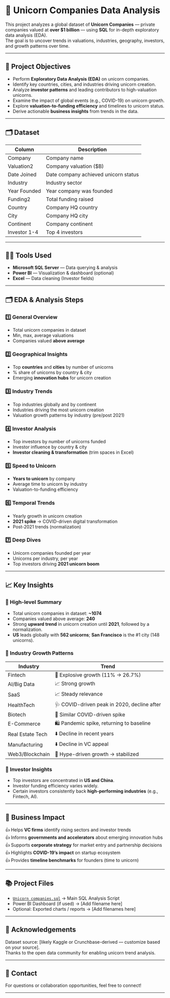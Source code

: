 
# 🦄 Unicorn Companies Data Analysis

This project analyzes a global dataset of **Unicorn Companies** — private companies valued at **over $1 billion** — using **SQL** for in-depth exploratory data analysis (EDA).  
The goal is to uncover trends in valuations, industries, geography, investors, and growth patterns over time.

---

## 📌 Project Objectives

- Perform **Exploratory Data Analysis (EDA)** on unicorn companies.
- Identify key countries, cities, and industries driving unicorn creation.
- Analyze **investor patterns** and leading contributors to high-valuation unicorns.
- Examine the impact of global events (e.g., COVID-19) on unicorn growth.
- Explore **valuation-to-funding efficiency** and timelines to unicorn status.
- Derive actionable **business insights** from trends in the data.

---

## 🗂 Dataset

| Column        | Description |
|---------------|-------------|
| Company       | Company name |
| Valuation2    | Company valuation ($B) |
| Date Joined   | Date company achieved unicorn status |
| Industry      | Industry sector |
| Year Founded  | Year company was founded |
| Funding2      | Total funding raised |
| Country       | Company HQ country |
| City          | Company HQ city |
| Continent     | Company continent |
| Investor 1-4  | Top 4 investors |

---

## 👨‍💻 Tools Used

- **Microsoft SQL Server** — Data querying & analysis
- **Power BI** — Visualization & dashboard (optional)
- **Excel** — Data cleaning (Investor fields)

---

## 🗂 EDA & Analysis Steps

### 1️⃣ General Overview

- Total unicorn companies in dataset
- Min, max, average valuations
- Companies valued **above average**

### 2️⃣ Geographical Insights

- Top **countries** and **cities** by number of unicorns
- % share of unicorns by country & city
- Emerging **innovation hubs** for unicorn creation

### 3️⃣ Industry Trends

- Top industries globally and by continent
- Industries driving the most unicorn creation
- Valuation growth patterns by industry (pre/post 2021)

### 4️⃣ Investor Analysis

- Top investors by number of unicorns funded
- Investor influence by country & city
- **Investor cleaning & transformation** (trim spaces in Excel)

### 5️⃣ Speed to Unicorn

- **Years to unicorn** by company
- Average time to unicorn by industry
- Valuation-to-funding efficiency

### 6️⃣ Temporal Trends

- Yearly growth in unicorn creation
- **2021 spike** → COVID-driven digital transformation
- Post-2021 trends (normalization)

### 7️⃣ Deep Dives

- Unicorn companies founded per year
- Unicorns per industry, per year
- Top investors driving **2021 unicorn boom**

---

## 📈 Key Insights

### 📌 High-level Summary

- Total unicorn companies in dataset: **~1074**
- Companies valued above average: **240**
- Strong **upward trend** in unicorn creation until **2021**, followed by a normalization.
- **US** leads globally with **562 unicorns**; **San Francisco** is the #1 city (148 unicorns).

### 📌 Industry Growth Patterns

| Industry         | Trend |
|------------------|-------|
| Fintech          | 🚀 Explosive growth (11% → 26.7%) |
| AI/Big Data      | 📈 Strong growth |
| SaaS             | 📈 Steady relevance |
| HealthTech       | 🩺 COVID-driven peak in 2020, decline after |
| Biotech          | 🧬 Similar COVID-driven spike |
| E-Commerce       | 🛍️ Pandemic spike, returning to baseline |
| Real Estate Tech | ⬇️ Decline in recent years |
| Manufacturing    | ⬇️ Decline in VC appeal |
| Web3/Blockchain  | 🚀 Hype-driven growth → stabilized |

### 📌 Investor Insights

- Top investors are concentrated in **US and China**.
- Investor funding efficiency varies widely.
- Certain investors consistently back **high-performing industries** (e.g., Fintech, AI).

---

## 🚀 Business Impact

👍 Helps **VC firms** identify rising sectors and investor trends  
👍 Informs **governments and accelerators** about emerging innovation hubs  
👍 Supports **corporate strategy** for market entry and partnership decisions  
👍 Highlights **COVID-19’s impact** on startup ecosystem  
👍 Provides **timeline benchmarks** for founders (time to unicorn)  

---

## 📚 Project Files

- [`Unicorn companies.sql`](./Unicorn%20companies.sql) → Main SQL Analysis Script  
- Power BI Dashboard (if used) → [Add filename here]  
- Optional: Exported charts / reports → [Add filenames here]

---

## 👥 Acknowledgements

Dataset source: [likely Kaggle or Crunchbase-derived — customize based on your source].  
Thanks to the open data community for enabling unicorn trend analysis.

---

## 💬 Contact

For questions or collaboration opportunities, feel free to connect!

---
